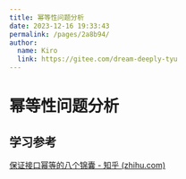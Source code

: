 ```yaml
---
title: 幂等性问题分析
date: 2023-12-16 19:33:43
permalink: /pages/2a8b94/
author: 
  name: Kiro
  link: https://gitee.com/dream-deeply-tyu
---
```

# 幂等性问题分析



## 学习参考

[保证接口幂等的八个锦囊 - 知乎 (zhihu.com)](https://zhuanlan.zhihu.com/p/609110314?utm_id=0)